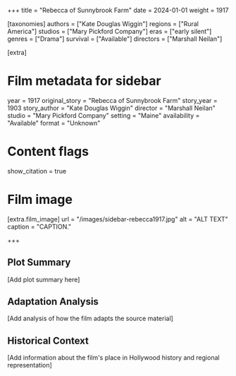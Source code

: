 +++
title = "Rebecca of Sunnybrook Farm"
date = 2024-01-01
weight = 1917

[taxonomies]
authors = ["Kate Douglas Wiggin"]
regions = ["Rural America"]
studios = ["Mary Pickford Company"]
eras = ["early silent"]
genres = ["Drama"]
survival = ["Available"]
directors = ["Marshall Neilan"]

[extra]
# Film metadata for sidebar
year = 1917
original_story = "Rebecca of Sunnybrook Farm"
story_year = 1903
story_author = "Kate Douglas Wiggin"
director = "Marshall Neilan"
studio = "Mary Pickford Company"
setting = "Maine"
availability = "Available"
format = "Unknown"

# Content flags
show_citation = true

# Film image
[extra.film_image]
url = "/images/sidebar-rebecca1917.jpg"
alt = "ALT TEXT"
caption = "CAPTION."

+++

## Plot Summary

[Add plot summary here]

## Adaptation Analysis

[Add analysis of how the film adapts the source material]

## Historical Context

[Add information about the film's place in Hollywood history and regional representation]